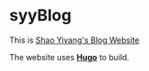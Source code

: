 # syyBlog
This is [Shao Yiyang's Blog Website](https://shaoyiyang.me "Shao Yiyang's Blog")

The website uses [**Hugo**](https://gohugo.io/overview/introduction/) to build. 
